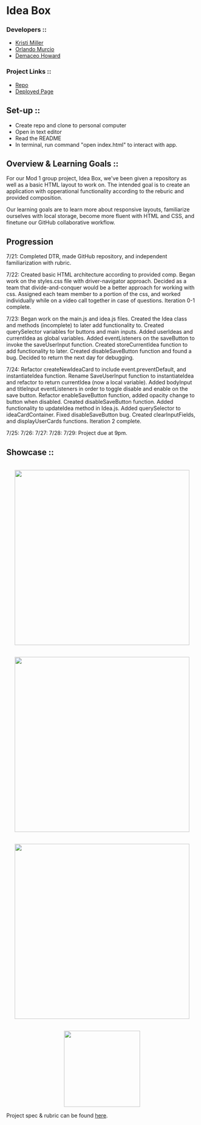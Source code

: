 # Idea Box
### Developers ::
- [Kristi Miller](https://github.com/Kristiannmiller)
- [Orlando Murcio](https://github.com/Atos20)
- [Demaceo Howard](https://github.com/Hdemaceo)

### Project Links ::
- [Repo](https://github.com/Hdemaceo/ideabox-boilerplate)
- [Deployed Page](https://hdemaceo.github.io/ideabox-boilerplate/)

## Set-up ::
- Create repo and clone to personal computer
- Open in text editor
- Read the README
- In terminal, run command "open index.html" to interact with app.

## Overview & Learning Goals ::
For our Mod 1 group project, Idea Box, we've been given a repository as well as a basic HTML layout to work on. The intended goal is to create an application with opperational functionality according to the reburic and provided composition.

Our learning goals are to learn more about responsive layouts, familiarize ourselves with local storage, become more fluent with HTML and CSS, and finetune our GitHub collaborative workflow.


## Progression
7/21: Completed DTR, made GitHub repository, and independent familiarization with rubric.

7/22: Created basic HTML architecture according to provided comp. Began work on the styles.css file with driver-navigator approach. Decided as a team that divide-and-conquer would be a better approach for working with css. Assigned each team member to a portion of the css, and worked individually while on a video call together in case of questions. Iteration 0-1 complete.

7/23: Began work on the main.js and idea.js files. Created the Idea class and methods (incomplete) to later add functionality to. Created querySelector variables for buttons and main inputs. Added userIdeas and currentIdea as global variables. Added eventListeners on the saveButton to invoke the saveUserInput function. Created storeCurrentIdea function to add functionality to later. Created disableSaveButton function and found a bug. Decided to return the next day for debugging.

7/24: Refactor createNewIdeaCard to include event.preventDefault, and  instantiateIdea function. Rename SaveUserInput function to instantiateIdea and refactor to return currentIdea (now a local variable). Added bodyInput and titleInput eventListeners in order to toggle disable and enable on the save button. Refactor enableSaveButton function, added opacity change to button when disabled. Created disableSaveButton function. Added functionality to updateIdea method in Idea.js. Added querySelector to ideaCardContainer. Fixed disableSaveButton bug. Created clearInputFields, and displayUserCards functions. Iteration 2 complete.

7/25: 
7/26:
7/27:
7/28:
7/29: Project due at 9pm.

## Showcase ::
<p align="center"> </br>
  <img width="460" height="auto" src=" " alt=" ">
</p>
<p align="center"> </br>
  <img width="460" height="auto" src=" " alt=" ">
</p>
<p align="center"> </br>
  <img width="460" height="auto" src=" " alt=" ">
</p>
<p align="center"></br>
  <img width="200" height="auto" src=" " alt=" ">
</p>

Project spec & rubric can be found [here](https://github.com/turingschool-examples/ideabox-boilerplate).
